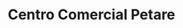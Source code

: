 ---
title: "Centro Comercial Petare"
url: /caracas/centro-comercial-petare/
shop: Einkaufszentrum
---